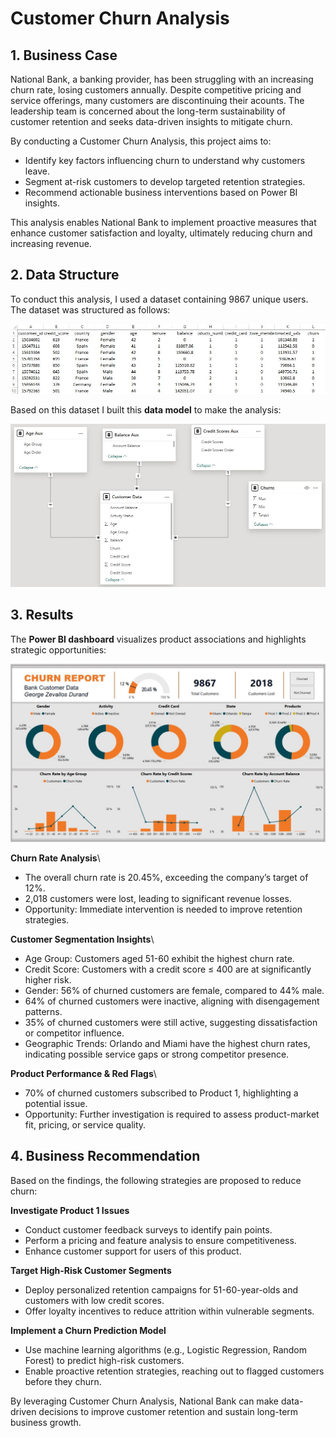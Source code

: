 # Customer Churn Analysis

## 1. Business Case

National Bank, a banking provider, has been struggling with an increasing churn rate, losing customers annually. Despite competitive pricing and service offerings, many customers are discontinuing their acounts. The leadership team is concerned about the long-term sustainability of customer retention and seeks data-driven insights to mitigate churn.

By conducting a Customer Churn Analysis, this project aims to:
- Identify key factors influencing churn to understand why customers leave.
- Segment at-risk customers to develop targeted retention strategies.
- Recommend actionable business interventions based on Power BI insights.

This analysis enables National Bank to implement proactive measures that enhance customer satisfaction and loyalty, ultimately reducing churn and increasing revenue.

## 2. Data Structure

To conduct this analysis, I used a dataset containing 9867 unique users. The dataset was structured as follows:

![image alt](https://github.com/GeorgeWLZD/customer_churn_analysis/blob/90506122d7c6938dd2f2349db9ce73ed2a24643a/img/data1.JPG)

Based on this dataset I built this **data model** to make the analysis:

![image alt](https://github.com/GeorgeWLZD/customer_churn_analysis/blob/90506122d7c6938dd2f2349db9ce73ed2a24643a/img/data2.JPG)

## 3. Results

The **Power BI dashboard** visualizes product associations and highlights strategic opportunities:

![image alt](https://github.com/GeorgeWLZD/customer_churn_analysis/blob/4caaea90157cd79fa9201dd6deb460a91e8a58cc/img/viz.JPG)

**Churn Rate Analysis**\
- The overall churn rate is 20.45%, exceeding the company’s target of 12%.
- 2,018 customers were lost, leading to significant revenue losses.
- Opportunity: Immediate intervention is needed to improve retention strategies.

**Customer Segmentation Insights**\
- Age Group: Customers aged 51-60 exhibit the highest churn rate.
- Credit Score: Customers with a credit score ≤ 400 are at significantly higher risk.
- Gender: 56% of churned customers are female, compared to 44% male.
- 64% of churned customers were inactive, aligning with disengagement patterns.
- 35% of churned customers were still active, suggesting dissatisfaction or competitor influence.
- Geographic Trends: Orlando and Miami have the highest churn rates, indicating possible service gaps or strong competitor presence.

**Product Performance & Red Flags**\
- 70% of churned customers subscribed to Product 1, highlighting a potential issue.
- Opportunity: Further investigation is required to assess product-market fit, pricing, or service quality.

## 4. Business Recommendation

Based on the findings, the following strategies are proposed to reduce churn:

**Investigate Product 1 Issues**
- Conduct customer feedback surveys to identify pain points.
- Perform a pricing and feature analysis to ensure competitiveness.
- Enhance customer support for users of this product.

**Target High-Risk Customer Segments**
- Deploy personalized retention campaigns for 51-60-year-olds and customers with low credit scores.
- Offer loyalty incentives to reduce attrition within vulnerable segments.

**Implement a Churn Prediction Model**
- Use machine learning algorithms (e.g., Logistic Regression, Random Forest) to predict high-risk customers.
- Enable proactive retention strategies, reaching out to flagged customers before they churn.

By leveraging Customer Churn Analysis, National Bank can make data-driven decisions to improve customer retention and sustain long-term business growth.
